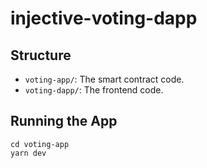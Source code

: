 # injective-voting-dapp

## Structure

- `voting-app/`: The smart contract code.
- `voting-dapp/`: The frontend code.

## Running the App

```
cd voting-app
yarn dev
````

